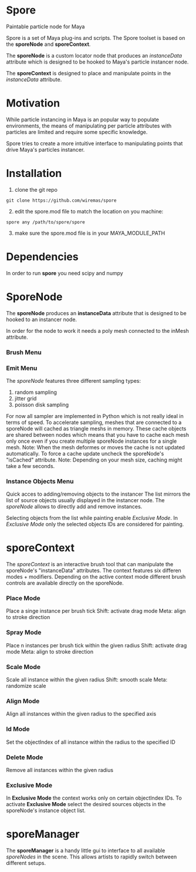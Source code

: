 # Spore

Paintable particle node for Maya

Spore is a set of Maya plug-ins and scripts.
The Spore toolset is based on the **sporeNode** and **sporeContext**.

The **sporeNode** is a custom locator node that produces an *instanceData*
attribute which is designed to be hooked to Maya's particle instancer node.

The **sporeContext** is designed to place and manipulate points in the *instanceData* attribute.

# Motivation

While particle instancing in Maya is an popular way to populate environments,
the means of manipulating per particle attributes with particles are limited
and require some specific knowledge.

Spore tries to create a more intuitive interface to manipulating points that drive
Maya's particles instancer.


# Installation

1. clone the git repo
```
git clone https://github.com/wiremas/spore
```
2. edit the spore.mod file to match the location on you machine:
```
spore any /path/to/spore/spore
```
3. make sure the spore.mod file is in your MAYA_MODULE_PATH


# Dependencies
In order to run **spore** you need scipy and numpy


# SporeNode

The **sporeNode** produces an **instanceData** attribute that is designed to be hooked
to an instancer node.

In order for the node to work it needs a poly mesh connected to the inMesh attribute.

### Brush Menu

### Emit Menu

The *sporeNode* features three different sampling types:
1. random sampling
2. jitter grid 
3. poisson disk sampling

For now all sampler are implemented in Python which is not really ideal in terms
of speed. To accelerate sampling, meshes that are connected to a sporeNode will cached
as triangle meshs in memory. These cache objects are shared between nodes which means
that you have to cache each mesh only once even if you create multiple sporeNode instances
for a single mesh.
Note: When the mesh deformes or moves the cache is not updated automatically. To force a
cache update uncheck the sporeNode's "isCached" attribute.
Note: Depending on your mesh size, caching might take a few seconds.

### Instance Objects Menu

Quick acces to adding/removing objects to the instancer
The list mirrors the list of source objects usually displayed in the instancer node.
The *sporeNode* allows to directly add and remove instances.

Selecting objects from the list while painting enable *Exclusive Mode*.
In *Exclusive Mode* only the selected objects IDs are considered for painting.

# sporeContext

The *sporeContext* is an interactive brush tool that can manipulate the sporeNode's 
"instanceData" attributes. The context features six differen modes + modifiers.
Depending on the active context mode different brush controls are available directly
on the sporeNode.

### Place Mode

Place a singe instance per brush tick
Shift: activate drag mode
Meta: align to stroke direction

### Spray Mode

Place n instances per brush tick within the given radius
Shift: activate drag mode
Meta: align to stroke direction

### Scale Mode

Scale all instance within the given radius
Shift: smooth scale
Meta: randomize scale

### Align Mode

Align all instances within the given radius to the specified axis

### Id Mode

Set the objectIndex of all instance within the radius to the specified ID

### Delete Mode

Remove all instances within the given radius

### Exclusive Mode
In **Exclusive Mode** the context works only on certain objectIndex IDs.
To activate **Exclusive Mode** select the desired sources objects in the
sporeNode's instance object list.


# sporeManager
The **sporeManager** is a handy little gui to interface to all available *sporeNodes* 
in the scene. This allows artists to rapidly switch between different setups.


